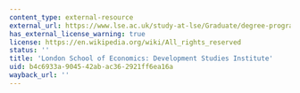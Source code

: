 ```yaml
---
content_type: external-resource
external_url: https://www.lse.ac.uk/study-at-lse/Graduate/degree-programmes-2021/MSc-Development-Studies
has_external_license_warning: true
license: https://en.wikipedia.org/wiki/All_rights_reserved
status: ''
title: 'London School of Economics: Development Studies Institute'
uid: b4c6933a-9045-42ab-ac36-2921ff6ea16a
wayback_url: ''
---
```


